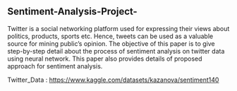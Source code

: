 ## Sentiment-Analysis-Project-
Twitter is a social networking platform used for expressing their views about
politics, products, sports etc. Hence, tweets can be used as a valuable source
for mining public’s opinion.
The objective of this paper is to give step-by-step detail about the process of
sentiment analysis on twitter data using neural network. This paper also
provides details of proposed approach for sentiment analysis.

Twitter_Data : https://www.kaggle.com/datasets/kazanova/sentiment140
